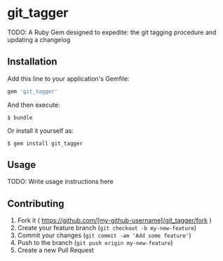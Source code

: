 # git_tagger

TODO: A Ruby Gem designed to expedite: the git tagging procedure and updating a changelog

## Installation

Add this line to your application's Gemfile:

```ruby
gem 'git_tagger'
```

And then execute:

    $ bundle

Or install it yourself as:

    $ gem install git_tagger

## Usage

TODO: Write usage instructions here

## Contributing

1. Fork it ( https://github.com/[my-github-username]/git_tagger/fork )
2. Create your feature branch (`git checkout -b my-new-feature`)
3. Commit your changes (`git commit -am 'Add some feature'`)
4. Push to the branch (`git push origin my-new-feature`)
5. Create a new Pull Request
